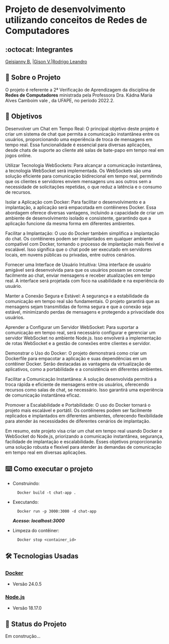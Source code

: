 # Projeto de desenvolvimento utilizando conceitos de Redes de Computadores

## :octocat: Integrantes
[Geisianny B.](https://github.com/Geisianny) |[Gison V.](https://github.com/gison-vilaca)|[Rodrigo Leandro](https://github.com/Rudrigozx)

## :page_with_curl: Sobre o Projeto
O projeto é referente a 2ª Verificação de Aprendizagem da disciplina de __Redes de Computadores__ ministrada pela Professora Dra. Kádna Maria Alves Camboim vale , da UFAPE, no período 2022.2. 

 ## :pushpin: Objetivos
Desenvolver um Chat em Tempo Real: O principal objetivo deste projeto é criar um sistema de chat que permita a comunicação instantânea entre os usuários, proporcionando uma experiência de troca de mensagens em tempo real. Essa funcionalidade é essencial para diversas aplicações, desde chats de suporte ao cliente até salas de bate-papo em tempo real em jogos online.

Utilizar Tecnologia WebSockets: Para alcançar a comunicação instantânea, a tecnologia WebSocket será implementada. Os WebSockets são uma solução eficiente para comunicação bidirecional em tempo real, permitindo que os clientes e servidores enviem mensagens uns aos outros sem a necessidade de solicitações repetidas, o que reduz a latência e o consumo de recursos.

Isolar a Aplicação com Docker: Para facilitar o desenvolvimento e a implantação, a aplicação será empacotada em contêineres Docker. Essa abordagem oferece diversas vantagens, incluindo a capacidade de criar um ambiente de desenvolvimento isolado e consistente, garantindo que a aplicação funcione da mesma forma em diferentes ambientes.

Facilitar a Implantação: O uso do Docker também simplifica a implantação do chat. Os contêineres podem ser implantados em qualquer ambiente compatível com Docker, tornando o processo de implantação mais flexível e escalável. Isso significa que o chat pode ser executado em servidores locais, em nuvens públicas ou privadas, entre outros cenários.

Fornecer uma Interface de Usuário Intuitiva: Uma interface de usuário amigável será desenvolvida para que os usuários possam se conectar facilmente ao chat, enviar mensagens e receber atualizações em tempo real. A interface será projetada com foco na usabilidade e na experiência do usuário.

Manter a Conexão Segura e Estável: A segurança e a estabilidade da comunicação em tempo real são fundamentais. O projeto garantirá que as mensagens sejam transmitidas de forma segura e que a conexão seja estável, minimizando perdas de mensagens e protegendo a privacidade dos usuários.

Aprender a Configurar um Servidor WebSocket: Para suportar a comunicação em tempo real, será necessário configurar e gerenciar um servidor WebSocket no ambiente Node.js. Isso envolverá a implementação de rotas WebSocket e a gestão de conexões entre clientes e servidor.

Demonstrar o Uso do Docker: O projeto demonstrará como criar um Dockerfile para empacotar a aplicação e suas dependências em um contêiner Docker. Serão destacadas as vantagens da virtualização de aplicativos, como a portabilidade e a consistência em diferentes ambientes.

Facilitar a Comunicação Instantânea: A solução desenvolvida permitirá a troca rápida e eficiente de mensagens entre os usuários, oferecendo recursos como salas de chat, se necessário. Isso garantirá uma experiência de comunicação instantânea eficaz.

Promover a Escalabilidade e Portabilidade: O uso do Docker tornará o projeto mais escalável e portátil. Os contêineres podem ser facilmente replicados e implantados em diferentes ambientes, oferecendo flexibilidade para atender às necessidades de diferentes cenários de implantação.

Em resumo, este projeto visa criar um chat em tempo real usando Docker e WebSocket do Node.js, priorizando a comunicação instantânea, segurança, facilidade de implantação e escalabilidade. Esses objetivos proporcionarão uma solução robusta e flexível para atender às demandas de comunicação em tempo real em diversas aplicações.

## :keyboard: Como executar o projeto

* Construindo:
  ```
	Docker build -t chat-app .
  ```
* Executando:
  ```
	Docker run -p 3000:3000 -d chat-app
  ```
  ***Acesso: localhost:3000***

* Limpeza do contêiner:
  ```
	Docker stop <container_id>
  ```

## :hammer_and_wrench: Tecnologias Usadas

### [Docker](https://www.docker.com/)
*   Versão 24.0.5

### [Node.js](https://nodejs.org/en)
*   Versão 18.17.0

## :construction: Status do Projeto
Em construção...
